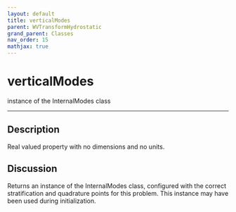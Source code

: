 ```yaml
---
layout: default
title: verticalModes
parent: WVTransformHydrostatic
grand_parent: Classes
nav_order: 15
mathjax: true
---
```


#  verticalModes

instance of the InternalModes class


---

## Description
Real valued property with no dimensions and no units.

## Discussion

Returns an instance of the InternalModes class, configured with the correct stratification and quadrature points for this problem. This instance may have been used during initialization.

